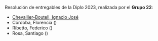 Resolución de entregables de la Diplo 2023, realizada por el **Grupo 22**:

- [Chevallier-Boutell, Ignacio José](https://github.com/Cheva94)
- Córdoba, Florencia ()
- Ribetto, Federico ()
- Rosa, Santiago ()
